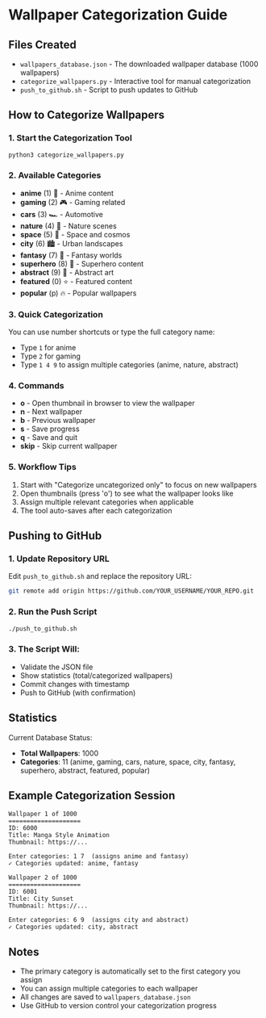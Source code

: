 # Wallpaper Categorization Guide

## Files Created
- `wallpapers_database.json` - The downloaded wallpaper database (1000 wallpapers)
- `categorize_wallpapers.py` - Interactive tool for manual categorization
- `push_to_github.sh` - Script to push updates to GitHub

## How to Categorize Wallpapers

### 1. Start the Categorization Tool
```bash
python3 categorize_wallpapers.py
```

### 2. Available Categories
- **anime** (1) 🎌 - Anime content
- **gaming** (2) 🎮 - Gaming related
- **cars** (3) 🏎️ - Automotive
- **nature** (4) 🌿 - Nature scenes
- **space** (5) 🚀 - Space and cosmos
- **city** (6) 🏙️ - Urban landscapes
- **fantasy** (7) 🐉 - Fantasy worlds
- **superhero** (8) 🦸 - Superhero content
- **abstract** (9) 🎨 - Abstract art
- **featured** (0) ⭐ - Featured content
- **popular** (p) 🔥 - Popular wallpapers

### 3. Quick Categorization
You can use number shortcuts or type the full category name:
- Type `1` for anime
- Type `2` for gaming
- Type `1 4 9` to assign multiple categories (anime, nature, abstract)

### 4. Commands
- **o** - Open thumbnail in browser to view the wallpaper
- **n** - Next wallpaper
- **b** - Previous wallpaper
- **s** - Save progress
- **q** - Save and quit
- **skip** - Skip current wallpaper

### 5. Workflow Tips
1. Start with "Categorize uncategorized only" to focus on new wallpapers
2. Open thumbnails (press 'o') to see what the wallpaper looks like
3. Assign multiple relevant categories when applicable
4. The tool auto-saves after each categorization

## Pushing to GitHub

### 1. Update Repository URL
Edit `push_to_github.sh` and replace the repository URL:
```bash
git remote add origin https://github.com/YOUR_USERNAME/YOUR_REPO.git
```

### 2. Run the Push Script
```bash
./push_to_github.sh
```

### 3. The Script Will:
- Validate the JSON file
- Show statistics (total/categorized wallpapers)
- Commit changes with timestamp
- Push to GitHub (with confirmation)

## Statistics
Current Database Status:
- **Total Wallpapers**: 1000
- **Categories**: 11 (anime, gaming, cars, nature, space, city, fantasy, superhero, abstract, featured, popular)

## Example Categorization Session
```
Wallpaper 1 of 1000
====================
ID: 6000
Title: Manga Style Animation
Thumbnail: https://...

Enter categories: 1 7  (assigns anime and fantasy)
✓ Categories updated: anime, fantasy

Wallpaper 2 of 1000
====================
ID: 6001
Title: City Sunset
Thumbnail: https://...

Enter categories: 6 9  (assigns city and abstract)
✓ Categories updated: city, abstract
```

## Notes
- The primary category is automatically set to the first category you assign
- You can assign multiple categories to each wallpaper
- All changes are saved to `wallpapers_database.json`
- Use GitHub to version control your categorization progress